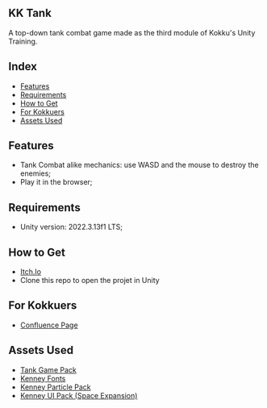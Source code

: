 KK Tank
-
A top-down tank combat game made as the third module of Kokku's Unity Training.

Index
-
- [Features](https://github.com/helomdrs/Flappy-Bird/edit/development/README.md#features)
- [Requirements](https://github.com/helomdrs/Flappy-Bird/edit/development/README.md#requirements)
- [How to Get](https://github.com/helomdrs/Flappy-Bird/edit/development/README.md#how-to-get)
- [For Kokkuers](https://github.com/helomdrs/Flappy-Bird/edit/development/README.md#for-kokkuers)
- [Assets Used](https://github.com/helomdrs/Flappy-Bird/edit/development/README.md#assets-used)

Features
-
- Tank Combat alike mechanics: use WASD and the mouse to destroy the enemies;
- Play it in the browser;

Requirements
-
- Unity version: 2022.3.13f1 LTS;

How to Get
-
- [Itch.Io](https://louiethedev.itch.io/)
- Clone this repo to open the projet in Unity

For Kokkuers
-
- [Confluence Page](https://kokkugames.atlassian.net/wiki/spaces/~551654817/pages/875724907/Flappy+Bird+in+progress)

Assets Used
-
- [Tank Game Pack](https://gisha.itch.io/tank-game-pack)
- [Kenney Fonts](https://www.kenney.nl/assets/kenney-fonts)
- [Kenney Particle Pack](https://www.kenney.nl/assets/particle-pack)
- [Kenney UI Pack (Space Expansion)](https://www.kenney.nl/assets/ui-pack-space-expansion)
